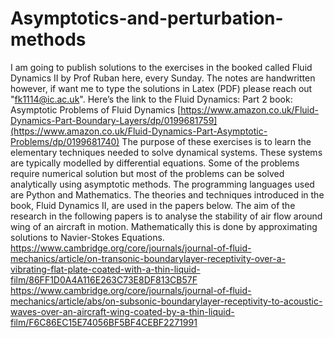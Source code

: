 # Asymptotics-and-perturbation-methods
I am going to publish solutions to the exercises in the booked called Fluid Dynamics II by Prof Ruban here, every Sunday. The notes are handwritten however, if want me to type the solutions in Latex (PDF) please reach out "fk1114@ic.ac.uk". Here’s the link to the  Fluid Dynamics: Part 2 book: Asymptotic Problems of Fluid Dynamics [https://www.amazon.co.uk/Fluid-Dynamics-Part-Boundary-Layers/dp/0199681759](https://www.amazon.co.uk/Fluid-Dynamics-Part-Asymptotic-Problems/dp/0199681740)
The purpose of these exercises is to learn the elementary techniques needed to solve dynamical systems. These systems are typically modelled by differential equations. Some of the problems require numerical solution but most of the problems can be solved analytically using asymptotic methods. The programming languages used are Python and Mathematics. 
The theories and techniques introduced in the book, Fluid Dynamics II, are used in the papers below. The aim of the research in the following papers is to analyse the stability of air flow around wing of an aircraft in motion. Mathematically this is done by approximating solutions to Navier-Stokes Equations. 
https://www.cambridge.org/core/journals/journal-of-fluid-mechanics/article/on-transonic-boundarylayer-receptivity-over-a-vibrating-flat-plate-coated-with-a-thin-liquid-film/86FF1D0A4A116E263C73E8DF813CB57F
https://www.cambridge.org/core/journals/journal-of-fluid-mechanics/article/abs/on-subsonic-boundarylayer-receptivity-to-acoustic-waves-over-an-aircraft-wing-coated-by-a-thin-liquid-film/F6C86EC15E74056BF5BF4CEBF2271991
